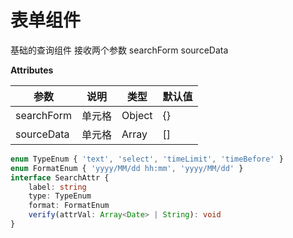 # 表单组件
基础的查询组件
接收两个参数
searchForm
sourceData

**Attributes**

|  参数	   | 说明  |类型|默认值
|  ----  | ----  |----|----|
| searchForm  | 单元格 |Object|{}|
| sourceData  | 单元格 |Array|[]|


```typescript
enum TypeEnum { 'text', 'select', 'timeLimit', 'timeBefore' }
enum FormatEnum { 'yyyy/MM/dd hh:mm', 'yyyy/MM/dd' }
interface SearchAttr {
    label: string
    type: TypeEnum
    format: FormatEnum
    verify(attrVal: Array<Date> | String): void
}
```